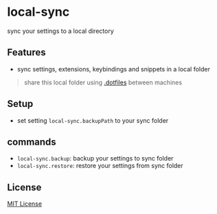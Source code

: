 # local-sync

sync your settings to a local directory

## Features

- sync settings, extensions, keybindings and snippets in a local folder

> share this local folder using [.dotfiles](https://www.atlassian.com/git/tutorials/dotfiles) between machines

## Setup

- set setting `local-sync.backupPath` to your sync folder


## commands

- `local-sync.backup`: backup your settings to sync folder
- `local-sync.restore`: restore your settings from sync folder


## License
[MIT License](LICENSE)